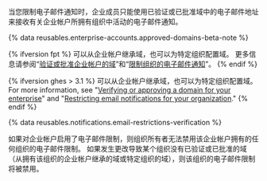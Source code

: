 当您限制电子邮件通知时，企业成员只能使用已验证或已批准域中的电子邮件地址来接收有关企业帐户所拥有组织中活动的电子邮件通知。

{% data reusables.enterprise-accounts.approved-domains-beta-note %}

{% ifversion fpt %}
可以从企业帐户继承域，也可以为特定组织配置域。 更多信息请参阅“[验证或批准企业帐户的域](/github/setting-up-and-managing-your-enterprise/verifying-or-approving-a-domain-for-your-enterprise-account)”和“[限制组织的电子邮件通知](/organizations/keeping-your-organization-secure/restricting-email-notifications-for-your-organization)”。
{% endif %}

{%  ifversion ghes > 3.1 %}
可以从企业帐户继承域，也可以为特定组织配置域。 For more information, see "[Verifying or approving a domain for your enterprise](/admin/configuration/configuring-your-enterprise/verifying-or-approving-a-domain-for-your-enterprise)" and "[Restricting email notifications for your organization](/organizations/keeping-your-organization-secure/restricting-email-notifications-for-your-organization)."
{% endif %}

{% data reusables.notifications.email-restrictions-verification %}

如果对企业帐户启用了电子邮件限制，则组织所有者无法禁用该企业帐户拥有的任何组织的电子邮件限制。 如果发生更改导致某个组织没有已验证或已批准的域（从拥有该组织的企业帐户继承的域或特定组织的域），则该组织的电子邮件限制将被禁用。
